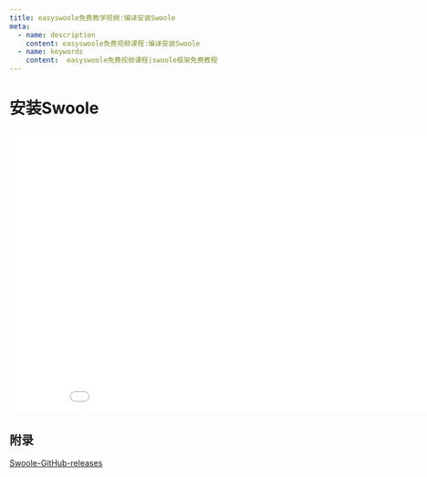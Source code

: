 ```yaml
---
title: easyswoole免费教学视频:编译安装Swoole
meta:
  - name: description
    content: easyswoole免费视频课程:编译安装Swoole
  - name: keywords
    content:  easyswoole免费视频课程|swoole框架免费教程
---
```

# 安装Swoole
<div>
    <iframe id="videoFrame" src="//player.bilibili.com/player.html?bvid=BV1KN411W7DJ" scrolling="no" border="0" frameborder="no" framespacing="0" allowfullscreen="true" width="900px" height="500px"></iframe>
</div>

## 附录

[Swoole-GitHub-releases](https://github.com/swoole/swoole-src/releases)
